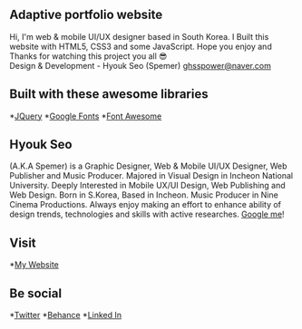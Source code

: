## Adaptive portfolio website
Hi, I'm web & mobile UI/UX designer based in South Korea. I Built this website with HTML5, CSS3 and some JavaScript. Hope you enjoy and Thanks for watching this project you all 😎  
Design & Development - Hyouk Seo (Spemer)  ghsspower@naver.com  
  
## Built with these awesome libraries
*[JQuery][jquery]
*[Google Fonts][googlefonts]
*[Font Awesome][fontawesome]  
  
## Hyouk Seo
(A.K.A Spemer) is a Graphic Designer, Web & Mobile UI/UX Designer, Web Publisher and Music Producer. Majored in Visual Design in Incheon National University. Deeply Interested in Mobile UX/UI Design, Web Publishing and Web Design. Born in S.Korea, Based in Incheon. Music Producer in Nine Cinema Productions. Always enjoy making an effort to enhance ability of design trends, technologies and skills with active researches. [Google me][googleme]!  
  
## Visit
*[My Website][spemer]  
  
## Be social
*[Twitter][twitter]
*[Behance][behance]
*[Linked In][linkedin]



[spemer]: https://spemer.com/
[jquery]: https://jquery.com/
[fontawesome]: http://fontawesome.io/
[googlefonts]: https://fonts.google.com/
[googleme]: https://www.google.co.kr/?gfe_rd=cr&ei=2KVsWaTjKrHz8AfP1qz4Bw&gws_rd=ssl#q=spemer

[twitter]: https://twitter.com/OfficialSpemer
[behance]: https://behance.net/spemer
[linkedin]: https://www.linkedin.com/in/hyouk-seo-0b6801122/